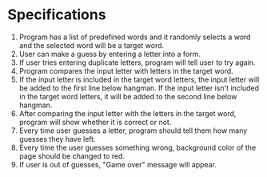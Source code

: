 # Specifications

1. Program has a list of predefined words and it randomly selects a word and the selected word will be a target word.
2. User can make a guess by entering a letter into a form.
3. If user tries entering duplicate letters, program will tell user to try again.
4. Program compares the input letter with letters in the target word.
5. If the input letter is included in the target word letters, the input letter will be added to the first line below hangman. If the input letter isn't included in the target word letters, it will be added to the second line below hangman.
6. After comparing the input letter with the letters in the target word, program will show whether it is correct or not.
7. Every time user guesses a letter, program should tell them how many guesses they have left.
8. Every time the user guesses something wrong, background color of the page should be changed to red.
9. If user is out of guesses, "Game over" message will appear.
